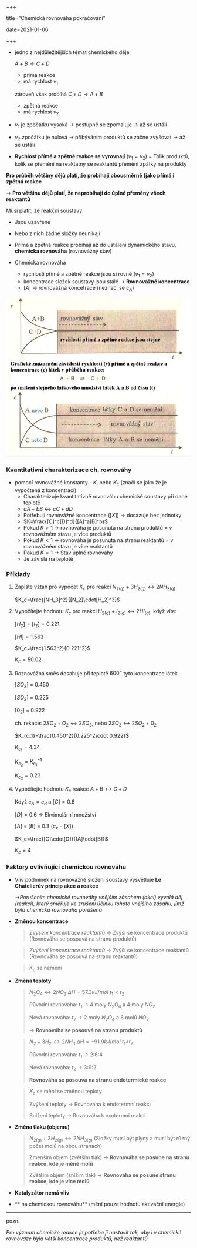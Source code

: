 +++

title="Chemická rovnováha pokračování"

date=2021-01-06

+++

- jedno z nejdůležitějších témat chemického děje

  $A+B \to C + D$

  - přímá reakce
  - má rychlost $v_1$

  zároveň však probíhá $C + D \to A + B$

  - zpětná reakce
  - má rychlost $v_2$

- $v_1$ je zpočátku vysoká $\to$ postupně se zpomaluje $\to$ až se ustálí

- $v_2$ zpočátku je nulová $\to$ přibýváním produktů se začne zvyšovat $\to$ až se ustálí

-  **Rychlost přímé a zpětné reakce se vyrovnají** ($v_1=v_2$) = Tolik produktů, kolik se přemění na reaktatny se reaktantů přemění zpátky na produkty

**Pro průběh většiny dějů platí, že probíhají obousměrně (jako přímá i zpětná reakce**

$\to$ **Pro většinu dějů platí, že neprobíhají do úplné přeměny všech reaktantů**



Musí platit, že reakční soustavy

- Jsou uzavřené
- Nebo z nich žádné složky neunikají

- Přímá a zpětná reakce probíhají až do ustálení dynamického stavu, **chemická rovnováha** (rovnovážný stav)
- Chemická rovnováha
  - rychlosti přímé a zpětné reakce jsou si rovné ($v_1=v_2$)
  - koncentrace složek soustavy jsou stálé $\to$ **Rovnovážné koncentrace**
  - $[A]$ $\to$ rovnovážná koncetrace (neznačí se $c_{A}$)

<img src="https://github.com/cervthecoder/github_images/blob/master/Screenshot%202021-01-06%20at%2008.58.07.png?raw=true" style="zoom:67%;" />



### Kvantitativní charakterizace ch. rovnováhy

- pomocí rovnovážné konstanty - $K$, nebo $K_c$ (značí se jako že je vypočtená z koncentrací)
  - Charakterizuje kvantitativně rovnováhu chemické soustavy při dané teplotě
  - $aA + bB \leftrightarrow cC+dD$
  - Potřebuji rovnovážné koncentrace ($[X]$) $\to$ dosazuje bez jednotky
  - $K=\frac{[C]^c[D]^d}{[A]^a[B]^b}$
  - Pokud $K>1$ $\to$ rovnováha je posunuta na stranu produktů = v rovnovážném stavu je více produktů
  - Pokud $K<1$ $\to$ rovnováha je posunuta na stranu reaktantů = v rovnovážném stavu je více reaktantů
  - Pokud $K=1$ $\to$ Stav úplné rovnováhy
  - Je závislá na teplotě

### Příklady

1. Zapište vztah pro výpočet $K_c$ pro reakci $N_{2(g)}+3H_{2(g)}\leftrightarrow 2NH_{3(g)}$

   $K_c=\frac{[NH_3]^2}{[N_2]\cdot[H_2]^3}$

2. Vypočítejte hodnotu $K_c$ pro reakci $H_{2(g)}+I_{2(g)}\leftrightarrow 2HI_{(g)}$, když víte:

   $[H_2]=[I_2]=0.221$

   $[HI]=1.563$

   $K_c=\frac{1.563^2}{0.221^2}$

   $K_c=50.02$

3. Roznovážná směs dosahuje při teplotě $600^{\circ}$ tyto koncentrace látek

   $[SO_3]$ = $0.450$

   $[SO_2]$ = $0.225$

   $[0_2]$ = $0.922$

   ch. rekace: $2SO_2 + O_2\leftrightarrow 2SO_3$, nebo $2SO_3\leftrightarrow 2SO_2 + 0_2$

   $K_{c_1}=\frac{0.450^2}{0.225^2\cdot 0.922}$

   $K_{c_1}=4.34$

   

   $K_{c_2}=K_{c_1}^{-1}$

   $K_{c_2}=0.23$

4. Vypočítejte hodnotu $K_c$ reakce $A+B \leftrightarrow C+D$

   Když $c_A=c_B$ a $[C]=0.6$ 

   $[D]=0.6$ $\to$ Ekvimolární množství

   $[A]$ = $[B]$ = $0.3$ ($c_x-[X]$)

   $K_c=\frac{[C]\cdot[D]}{[A]\cdot[B]}$

   $K_c=4$



### Faktory ovlivňující chemickou rovnováhu

- Vliv podmínek na rovnovážné složení soustavy vysvětluje **Le Chatelierův princip akce a reakce**

  $\to$*Porušením chemické rovnováhy vnějším zásahem (akcí) vyvolá děj (reakci), který směřuje ke zrušení účinku tohoto vnějšího zásahu, jímž byla chemická rovnováha porušena*

- **Změnou koncentrace**

  > *Zvýšení koncentrace reaktantů* $\to$ Zvýší se koncentrace produktů (Rovnováha se posouvá na stranu produktů)

  > *Zvýšení koncentrace reaktantů* $\to$ Zvýší se koncentrace reaktantů (Rovnováha se posouvá na stranu reaktantů)

  > $K_c$ se nemění

- **Změna teploty**

  > $N_2O_4 \leftrightarrow 2NO_2$      $\Delta H=57.3kJ/mol$      $t_1<t_2$
  >
  > Původní rovnováha: $t_1$ $\to$ 4 moly $N_2O_4$ a 4 moly $NO_2$
  >
  > Nová rovnováha: $t_2$ $\to$ 2 moly $N_2O_4$ a 6 molů $NO_2$
  >
  > $\to$ **Rovnováha se posouvá na stranu produktů**

  > $N_2 + 3H_2 \leftrightarrow 2NH_3$    $\Delta H=-91.9 kJ/mol$     $t_1$<$t_2$
  >
  > Původní rovnováha: $t_1$ $\to$ 2:6:4
  >
  > Nová rovnováha: $t_2$ $\to$ 3:9:2
  >
  > **Rovnováha se posouvá na stranu endotermické reakce**

  > $K_c$ se mění se změnou teploty
  >
  > Zvýšení teploty $\to$ Rovnováha k endotermní reakci
  >
  > Snížení teploty $\to$ Rovnováha k exotermní reakci

- **Změna tlaku (objemu)**

  > $N_{2(g)} + 3H_{2(g)} \leftrightarrow 2NH_{3(g)}$ (Složky musí být plyny a musí být různý počet molů na obou stranách)
  >
  > Zmenším objem (zvětším tlak) $\to$ **Rovnováha se posune na stranu reakce, kde je méně molů**
  >
  > Zvětším objem (snížím tlak) $\to$ **Rovnováha se posune stranu reakce, kde je více molů**

- **Katalyzátor nemá vliv**

- ** na chemickou rovnováhu** (mění pouze hodnotu aktivační energie)

----

pozn.

*Pro význam chemické reakce je potřeba ji nastavit tak, aby i v chemické rovnováze byla větší koncentrace produktů, než reaktantů*



